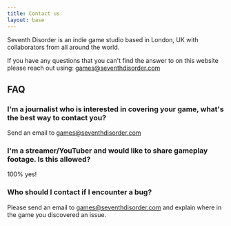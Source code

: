 ```yaml
---
title: Contact us
layout: base
---
```


Seventh Disorder is an indie game studio based in London, UK with collaborators from all around the world.

If you have any questions that you can't find the answer to on this website please reach out using: [games@seventhdisorder.com](mailto:games@seventhdisorder.com)

## FAQ

### I'm a journalist who is interested in covering your game, what's the best way to contact you?

Send an email to [games@seventhdisorder.com](mailto:games@seventhdisorder.com)

### I'm a streamer/YouTuber and would like to share gameplay footage. Is this allowed?

100% yes!

### Who should I contact if I encounter a bug?

Please send an email to [games@seventhdisorder.com](mailto:games@seventhdisorder.com) and explain where in the game you discovered an issue.
